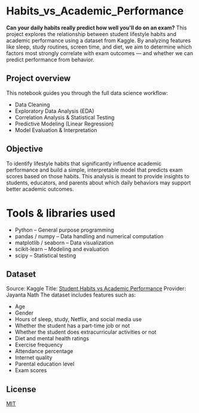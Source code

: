 # Habits_vs_Academic_Performance

**Can your daily habits really predict how well you'll do on an exam?**
This project explores the relationship between student lifestyle habits and academic performance using a dataset from Kaggle. By analyzing features like sleep, study routines, screen time, and diet, we aim to determine which factors most strongly correlate with exam outcomes — and whether we can predict performance from behavior.

## Project overview
This notebook guides you through the full data science workflow:
- Data Cleaning
- Exploratory Data Analysis (EDA)
- Correlation Analysis & Statistical Testing
- Predictive Modeling (Linear Regression)
- Model Evaluation & Interpretation

## Objective
To identify lifestyle habits that significantly influence academic performance and build a simple, interpretable model that predicts exam scores based on those habits. This analysis is meant to provide insights to students, educators, and parents about which daily behaviors may support better academic outcomes.

# Tools & libraries used
- Python – General purpose programming
- pandas / numpy – Data handling and numerical computation
- matplotlib / seaborn – Data visualization
- scikit-learn – Modeling and evaluation
- scipy – Statistical testing

## Dataset
Source: Kaggle
Title: [Student Habits vs Academic Performance](https://www.kaggle.com/datasets/jayaantanaath/student-habits-vs-academic-performance/data)
Provider: Jayanta Nath
The dataset includes features such as:
- Age
- Gender
- Hours of sleep, study, Netflix, and social media use
- Whether the student has a part-time job or not
- Whether the student does extracurricular activities or not
- Diet and mental health ratings
- Exercise frequency
- Attendance percentage
- Internet quality
- Parental education level
- Exam scores

## License
[MIT](https://choosealicense.com/licenses/mit/)
